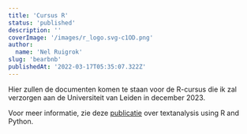 ```yaml
---
title: 'Cursus R'
status: 'published'
description: ''
coverImage: '/images/r_logo.svg-c1OD.png'
author:
  name: 'Nel Ruigrok'
slug: 'bearbnb'
publishedAt: '2022-03-17T05:35:07.322Z'
---
```


Hier zullen de documenten komen te staan voor de R-cursus die ik zal verzorgen aan de Universiteit van Leiden in december 2023.

Voor meer informatie, zie deze [publicatie](https://cssbook.net/) over textanalysis using R and Python.

